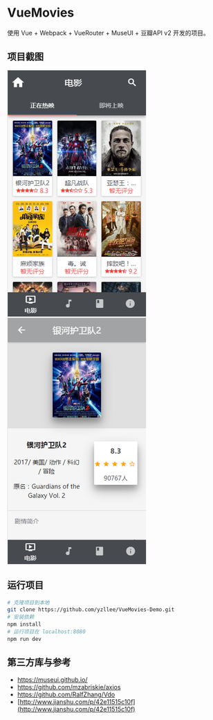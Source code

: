 # VueMovies 

使用 Vue + Webpack + VueRouter + MuseUI + 豆瓣API v2 开发的项目。 

## 项目截图 

![首页截图](https://raw.githubusercontent.com/yzllee/VueMovies-Demo/master/images/vue1.png)  ![详情截图](https://raw.githubusercontent.com/yzllee/VueMovies-Demo/master/images/vue2.png) 

## 运行项目

``` bash
# 克隆项目到本地
git clone https://github.com/yzllee/VueMovies-Demo.git
# 安装依赖
npm install
# 运行项目在 localhost:8080
npm run dev

```

## 第三方库与参考

- [ https://museui.github.io/ ](https://museui.github.io/) 
- [ https://github.com/mzabriskie/axios ](https://github.com/mzabriskie/axios) 
- [ https://github.com/RalfZhang/Vdo ](https://github.com/RalfZhang/Vdo) 
- [http://www.jianshu.com/p/42e11515c10f](http://www.jianshu.com/p/42e11515c10f) 
